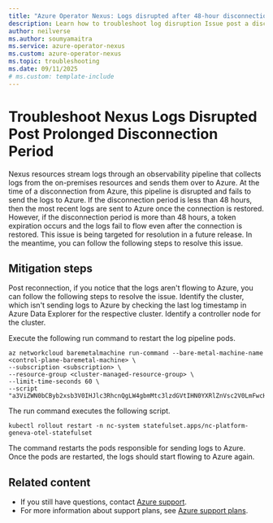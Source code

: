 ```yaml
---
title: "Azure Operator Nexus: Logs disrupted after 48-hour disconnection"
description: Learn how to troubleshoot log disruption Issue post a disconnection period of more than two days.
author: neilverse
ms.author: soumyamaitra
ms.service: azure-operator-nexus
ms.custom: azure-operator-nexus
ms.topic: troubleshooting
ms.date: 09/11/2025
# ms.custom: template-include
---
```


# Troubleshoot Nexus Logs Disrupted Post Prolonged Disconnection Period

Nexus resources stream logs through an observability pipeline that collects logs from the on-premises resources and sends them over to Azure. At the time of a disconnection from Azure, this pipeline is disrupted and fails to send the logs to Azure. If the disconnection period is less than 48 hours, then the most recent logs are sent to Azure once the connection is restored. However, if the disconnection period is more than 48 hours, a token expiration occurs and the logs fail to flow even after the connection is restored. This issue is being targeted for resolution in a future release. In the meantime, you can follow the following steps to resolve this issue.

## Mitigation steps

Post reconnection, if you notice that the logs aren't flowing to Azure, you can follow the following steps to resolve the issue.
Identify the cluster, which isn't sending logs to Azure by checking the last log timestamp in Azure Data Explorer for the respective cluster. Identify a controller node for the cluster.

Execute the following run command to restart the log pipeline pods.

```azurecli
az networkcloud baremetalmachine run-command --bare-metal-machine-name <control-plane-baremetal-machine> \
--subscription <subscription> \
--resource-group <cluster-managed-resource-group> \
--limit-time-seconds 60 \
--script
"a3ViZWN0bCByb2xsb3V0IHJlc3RhcnQgLW4gbmMtc3lzdGVtIHN0YXRlZnVsc2V0LmFwcHMvbmMtcGxhdGZvcm0tZ2VuZXZhLW90ZWwtc3RhdGVmdWxzZXQ="
```
The run command executes the following script.

``` console
kubectl rollout restart -n nc-system statefulset.apps/nc-platform-geneva-otel-statefulset
```
The command restarts the pods responsible for sending logs to Azure. Once the pods are restarted, the logs should start flowing to Azure again.

## Related content

- If you still have questions, contact [Azure support](https://portal.azure.com/?#blade/Microsoft_Azure_Support/HelpAndSupportBlade).
- For more information about support plans, see [Azure support plans](https://azure.microsoft.com/support/plans/response/).
